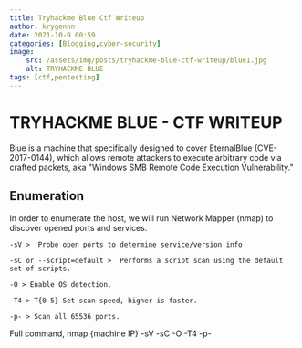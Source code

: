 ```yaml
---
title: Tryhackme Blue Ctf Writeup
author: krygennn
date: 2021-10-9 00:59
categories: [Blogging,cyber-security]
image:
    src: /assets/img/posts/tryhackme-blue-ctf-writeup/blue1.jpg
    alt: TRYHACKME BLUE
tags: [ctf,pentesting]
---
```

# TRYHACKME BLUE - CTF WRITEUP 
Blue is a machine that specifically designed to cover EternalBlue (CVE-2017-0144), 
which allows remote attackers to execute arbitrary code via crafted packets, 
aka "Windows SMB Remote Code Execution Vulnerability." 


## Enumeration 

In order to enumerate the host, we will run Network Mapper (nmap) to discover opened ports and services.   

    -sV >  Probe open ports to determine service/version info 

    -sC or --script=default >  Performs a script scan using the default set of scripts.

    -O > Enable OS detection.

    -T4 > T{0-5} Set scan speed, higher is faster.

    -p- > Scan all 65536 ports.

Full command, nmap {machine IP} -sV -sC -O -T4 -p- 
